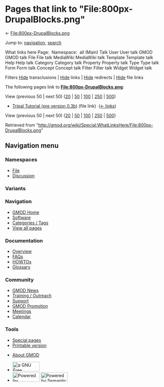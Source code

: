 <div id="mw-page-base" class="noprint">

</div>

<div id="mw-head-base" class="noprint">

</div>

<div id="content" class="mw-body" role="main">

<span id="top"></span>

<div id="mw-js-message" style="display:none;">

</div>



# <span dir="auto">Pages that link to "File:800px-DrupalBlocks.png"</span>

<div id="bodyContent">

<div id="contentSub">

←
[File:800px-DrupalBlocks.png](/wiki/File:800px-DrupalBlocks.png "File:800px-DrupalBlocks.png")

</div>

<div id="jump-to-nav" class="mw-jump">

Jump to: [navigation](#mw-navigation), [search](#p-search)

</div>

<div id="mw-content-text">

What links here Page:  Namespace:  all (Main) Talk User User talk GMOD
GMOD talk File File talk MediaWiki MediaWiki talk Template Template talk
Help Help talk Category Category talk Property Property talk Type Type
talk Form Form talk Concept Concept talk Filter Filter talk Widget
Widget talk

Filters
[Hide](/mediawiki/index.php?title=Special:WhatLinksHere/File:800px-DrupalBlocks.png&hidetrans=1 "Special:WhatLinksHere/File:800px-DrupalBlocks.png")
transclusions \|
[Hide](/mediawiki/index.php?title=Special:WhatLinksHere/File:800px-DrupalBlocks.png&hidelinks=1 "Special:WhatLinksHere/File:800px-DrupalBlocks.png")
links \|
[Hide](/mediawiki/index.php?title=Special:WhatLinksHere/File:800px-DrupalBlocks.png&hideredirs=1 "Special:WhatLinksHere/File:800px-DrupalBlocks.png")
redirects \|
[Hide](/mediawiki/index.php?title=Special:WhatLinksHere/File:800px-DrupalBlocks.png&hideimages=1 "Special:WhatLinksHere/File:800px-DrupalBlocks.png")
file links

The following pages link to
**[File:800px-DrupalBlocks.png](/wiki/File:800px-DrupalBlocks.png "File:800px-DrupalBlocks.png")**:

View (previous 50 \| next 50)
([20](/mediawiki/index.php?title=Special:WhatLinksHere/File:800px-DrupalBlocks.png&limit=20 "Special:WhatLinksHere/File:800px-DrupalBlocks.png")
\|
[50](/mediawiki/index.php?title=Special:WhatLinksHere/File:800px-DrupalBlocks.png&limit=50 "Special:WhatLinksHere/File:800px-DrupalBlocks.png")
\|
[100](/mediawiki/index.php?title=Special:WhatLinksHere/File:800px-DrupalBlocks.png&limit=100 "Special:WhatLinksHere/File:800px-DrupalBlocks.png")
\|
[250](/mediawiki/index.php?title=Special:WhatLinksHere/File:800px-DrupalBlocks.png&limit=250 "Special:WhatLinksHere/File:800px-DrupalBlocks.png")
\|
[500](/mediawiki/index.php?title=Special:WhatLinksHere/File:800px-DrupalBlocks.png&limit=500 "Special:WhatLinksHere/File:800px-DrupalBlocks.png"))

- [Tripal Tutorial (pre version
  0.3b)](/wiki/Tripal_Tutorial_(pre_version_0.3b) "Tripal Tutorial (pre version 0.3b)")
  (file link) ‎ <span class="mw-whatlinkshere-tools">([←
  links](/mediawiki/index.php?title=Special:WhatLinksHere&target=Tripal+Tutorial+%28pre+version+0.3b%29 "Special:WhatLinksHere"))</span>

View (previous 50 \| next 50)
([20](/mediawiki/index.php?title=Special:WhatLinksHere/File:800px-DrupalBlocks.png&limit=20 "Special:WhatLinksHere/File:800px-DrupalBlocks.png")
\|
[50](/mediawiki/index.php?title=Special:WhatLinksHere/File:800px-DrupalBlocks.png&limit=50 "Special:WhatLinksHere/File:800px-DrupalBlocks.png")
\|
[100](/mediawiki/index.php?title=Special:WhatLinksHere/File:800px-DrupalBlocks.png&limit=100 "Special:WhatLinksHere/File:800px-DrupalBlocks.png")
\|
[250](/mediawiki/index.php?title=Special:WhatLinksHere/File:800px-DrupalBlocks.png&limit=250 "Special:WhatLinksHere/File:800px-DrupalBlocks.png")
\|
[500](/mediawiki/index.php?title=Special:WhatLinksHere/File:800px-DrupalBlocks.png&limit=500 "Special:WhatLinksHere/File:800px-DrupalBlocks.png"))

</div>

<div class="printfooter">

Retrieved from
"<http://gmod.org/wiki/Special:WhatLinksHere/File:800px-DrupalBlocks.png>"

</div>

<div id="catlinks" class="catlinks catlinks-allhidden">

</div>

<div class="visualClear">

</div>

</div>

</div>

<div id="mw-navigation">

## Navigation menu

<div id="mw-head">



<div id="left-navigation">

<div id="p-namespaces" class="vectorTabs" role="navigation"
aria-labelledby="p-namespaces-label">

### Namespaces

- <span id="ca-nstab-image"><a href="/wiki/File:800px-DrupalBlocks.png" accesskey="c"
  title="View the file page [c]">File</a></span>
- <span id="ca-talk"><a
  href="/mediawiki/index.php?title=File_talk:800px-DrupalBlocks.png&amp;action=edit&amp;redlink=1"
  accesskey="t"
  title="Discussion about the content page [t]">Discussion</a></span>

</div>

<div id="p-variants" class="vectorMenu emptyPortlet" role="navigation"
aria-labelledby="p-variants-label">

### 

### Variants[](#)

<div class="menu">

</div>

</div>

</div>

<div id="right-navigation">





</div>



</div>

</div>

</div>

<div id="mw-panel">

<div id="p-logo" role="banner">

<a href="/wiki/Main_Page"
style="background-image: url(http://gmod.org/images/GMOD-cogs.png);"
title="Visit the main page"></a>

</div>

<div id="p-Navigation" class="portal" role="navigation"
aria-labelledby="p-Navigation-label">

### Navigation

<div class="body">

- <span id="n-GMOD-Home">[GMOD Home](/wiki/Main_Page)</span>
- <span id="n-Software">[Software](/wiki/GMOD_Components)</span>
- <span id="n-Categories-.2F-Tags">[Categories /
  Tags](/wiki/Categories)</span>
- <span id="n-View-all-pages">[View all
  pages](/wiki/Special:AllPages)</span>

</div>

</div>

<div id="p-Documentation" class="portal" role="navigation"
aria-labelledby="p-Documentation-label">

### Documentation

<div class="body">

- <span id="n-Overview">[Overview](/wiki/Overview)</span>
- <span id="n-FAQs">[FAQs](/wiki/Category:FAQ)</span>
- <span id="n-HOWTOs">[HOWTOs](/wiki/Category:HOWTO)</span>
- <span id="n-Glossary">[Glossary](/wiki/Glossary)</span>

</div>

</div>

<div id="p-Community" class="portal" role="navigation"
aria-labelledby="p-Community-label">

### Community

<div class="body">

- <span id="n-GMOD-News">[GMOD News](/wiki/GMOD_News)</span>
- <span id="n-Training-.2F-Outreach">[Training /
  Outreach](/wiki/Training_and_Outreach)</span>
- <span id="n-Support">[Support](/wiki/Support)</span>
- <span id="n-GMOD-Promotion">[GMOD
  Promotion](/wiki/GMOD_Promotion)</span>
- <span id="n-Meetings">[Meetings](/wiki/Meetings)</span>
- <span id="n-Calendar">[Calendar](/wiki/Calendar)</span>

</div>

</div>

<div id="p-tb" class="portal" role="navigation"
aria-labelledby="p-tb-label">

### Tools

<div class="body">

- <span id="t-specialpages"><a href="/wiki/Special:SpecialPages" accesskey="q"
  title="A list of all special pages [q]">Special pages</a></span>
- <span id="t-print"><a
  href="/mediawiki/index.php?title=Special:WhatLinksHere/File:800px-DrupalBlocks.png&amp;printable=yes"
  rel="alternate" accesskey="p"
  title="Printable version of this page [p]">Printable version</a></span>

</div>

</div>

</div>

</div>

<div id="footer" role="contentinfo">

- <span id="footer-places-about">[About
  GMOD](/wiki/GMOD:About "GMOD:About")</span>

<!-- -->

- <span id="footer-copyrightico">[<img src="http://www.gnu.org/graphics/gfdl-logo-small.png" width="88"
  height="31" alt="a GNU Free Documentation License" />](http://www.gnu.org/licenses/fdl-1.3.html)</span>
- <span id="footer-poweredbyico">[<img src="/mediawiki/skins/common/images/poweredby_mediawiki_88x31.png"
  width="88" height="31" alt="Powered by MediaWiki" />](//www.mediawiki.org/)
  [<img
  src="/mediawiki/extensions/SemanticMediaWiki/includes/../resources/images/smw_button.png"
  width="88" height="31" alt="Powered by Semantic MediaWiki" />](https://www.semantic-mediawiki.org/wiki/Semantic_MediaWiki)</span>

<div style="clear:both">

</div>

</div>
